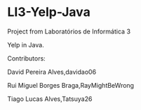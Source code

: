 # LI3-Yelp-Java
Project from Laboratórios de Informática 3

Yelp in Java.

Contributors:

David Pereira Alves,davidao06 

Rui Miguel Borges Braga,RayMightBeWrong 

Tiago Lucas Alves,Tatsuya26 

